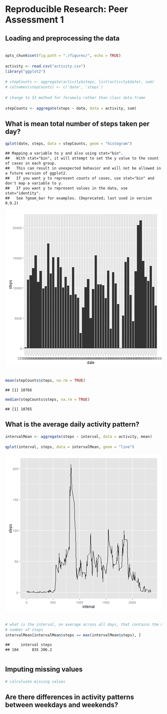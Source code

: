 # Reproducible Research: Peer Assessment 1


## Loading and preprocessing the data


```r

opts_chunk$set(fig.path = "./figures/", echo = TRUE)

activity <- read.csv("activity.csv")
library("ggplot2")

# stepCounts <- aggregate(activity$steps, list(activity$date), sum)
# colnames(stepCounts) <- c('date', 'steps')

# change to S3 method for forumula rather than class data.frame

stepCounts <- aggregate(steps ~ date, data = activity, sum)

```


## What is mean total number of steps taken per day?


```r
qplot(date, steps, data = stepCounts, geom = "histogram")
```

```
## Mapping a variable to y and also using stat="bin".
##   With stat="bin", it will attempt to set the y value to the count of cases in each group.
##   This can result in unexpected behavior and will not be allowed in a future version of ggplot2.
##   If you want y to represent counts of cases, use stat="bin" and don't map a variable to y.
##   If you want y to represent values in the data, use stat="identity".
##   See ?geom_bar for examples. (Deprecated; last used in version 0.9.2)
```

![plot of chunk unnamed-chunk-2](./figures/unnamed-chunk-2.png) 

```r

mean(stepCounts$steps, na.rm = TRUE)
```

```
## [1] 10766
```

```r
median(stepCounts$steps, na.rm = TRUE)
```

```
## [1] 10765
```



## What is the average daily activity pattern?


```r
intervalMean <- aggregate(steps ~ interval, data = activity, mean)

qplot(interval, steps, data = intervalMean, geom = "line")
```

![plot of chunk unnamed-chunk-3](./figures/unnamed-chunk-3.png) 

```r

# what is the interval, on average across all days, that contains the max
# number of steps
intervalMean[intervalMean$steps == max(intervalMean$steps), ]
```

```
##     interval steps
## 104      835 206.2
```

```r

```



## Imputing missing values



```r
# calculuate missing values

```



## Are there differences in activity patterns between weekdays and weekends?
